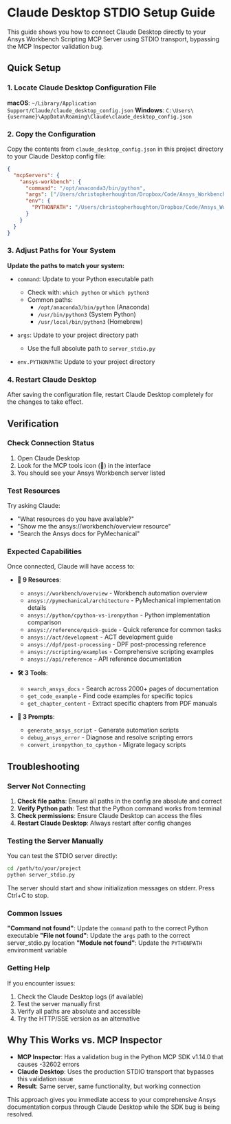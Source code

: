 # Claude Desktop STDIO Setup Guide

This guide shows you how to connect Claude Desktop directly to your Ansys Workbench Scripting MCP Server using STDIO transport, bypassing the MCP Inspector validation bug.

## Quick Setup

### 1. Locate Claude Desktop Configuration File

**macOS**: `~/Library/Application Support/Claude/claude_desktop_config.json`
**Windows**: `C:\Users\{username}\AppData\Roaming\Claude\claude_desktop_config.json`

### 2. Copy the Configuration

Copy the contents from `claude_desktop_config.json` in this project directory to your Claude Desktop config file:

```json
{
  "mcpServers": {
    "ansys-workbench": {
      "command": "/opt/anaconda3/bin/python",
      "args": ["/Users/christopherhoughton/Dropbox/Code/Ansys_Workbench_Scripting_MCP/server_stdio.py"],
      "env": {
        "PYTHONPATH": "/Users/christopherhoughton/Dropbox/Code/Ansys_Workbench_Scripting_MCP"
      }
    }
  }
}
```

### 3. Adjust Paths for Your System

**Update the paths to match your system:**

- `command`: Update to your Python executable path
  - Check with: `which python` or `which python3`
  - Common paths:
    - `/opt/anaconda3/bin/python` (Anaconda)
    - `/usr/bin/python3` (System Python)
    - `/usr/local/bin/python3` (Homebrew)

- `args`: Update to your project directory path
  - Use the full absolute path to `server_stdio.py`

- `env.PYTHONPATH`: Update to your project directory

### 4. Restart Claude Desktop

After saving the configuration file, restart Claude Desktop completely for the changes to take effect.

## Verification

### Check Connection Status

1. Open Claude Desktop
2. Look for the MCP tools icon (🔧) in the interface
3. You should see your Ansys Workbench server listed

### Test Resources

Try asking Claude:
- "What resources do you have available?"
- "Show me the ansys://workbench/overview resource"
- "Search the Ansys docs for PyMechanical"

### Expected Capabilities

Once connected, Claude will have access to:

- **📄 9 Resources**:
  - `ansys://workbench/overview` - Workbench automation overview
  - `ansys://pymechanical/architecture` - PyMechanical implementation details
  - `ansys://python/cpython-vs-ironpython` - Python implementation comparison
  - `ansys://reference/quick-guide` - Quick reference for common tasks
  - `ansys://act/development` - ACT development guide
  - `ansys://dpf/post-processing` - DPF post-processing reference
  - `ansys://scripting/examples` - Comprehensive scripting examples
  - `ansys://api/reference` - API reference documentation

- **🛠️ 3 Tools**:
  - `search_ansys_docs` - Search across 2000+ pages of documentation
  - `get_code_example` - Find code examples for specific topics
  - `get_chapter_content` - Extract specific chapters from PDF manuals

- **🎯 3 Prompts**:
  - `generate_ansys_script` - Generate automation scripts
  - `debug_ansys_error` - Diagnose and resolve scripting errors
  - `convert_ironpython_to_cpython` - Migrate legacy scripts

## Troubleshooting

### Server Not Connecting

1. **Check file paths**: Ensure all paths in the config are absolute and correct
2. **Verify Python path**: Test that the Python command works from terminal
3. **Check permissions**: Ensure Claude Desktop can access the files
4. **Restart Claude Desktop**: Always restart after config changes

### Testing the Server Manually

You can test the STDIO server directly:

```bash
cd /path/to/your/project
python server_stdio.py
```

The server should start and show initialization messages on stderr. Press Ctrl+C to stop.

### Common Issues

**"Command not found"**: Update the `command` path to the correct Python executable
**"File not found"**: Update the `args` path to the correct server_stdio.py location
**"Module not found"**: Update the `PYTHONPATH` environment variable

### Getting Help

If you encounter issues:
1. Check the Claude Desktop logs (if available)
2. Test the server manually first
3. Verify all paths are absolute and accessible
4. Try the HTTP/SSE version as an alternative

## Why This Works vs. MCP Inspector

- **MCP Inspector**: Has a validation bug in the Python MCP SDK v1.14.0 that causes -32602 errors
- **Claude Desktop**: Uses the production STDIO transport that bypasses this validation issue
- **Result**: Same server, same functionality, but working connection

This approach gives you immediate access to your comprehensive Ansys documentation corpus through Claude Desktop while the SDK bug is being resolved.